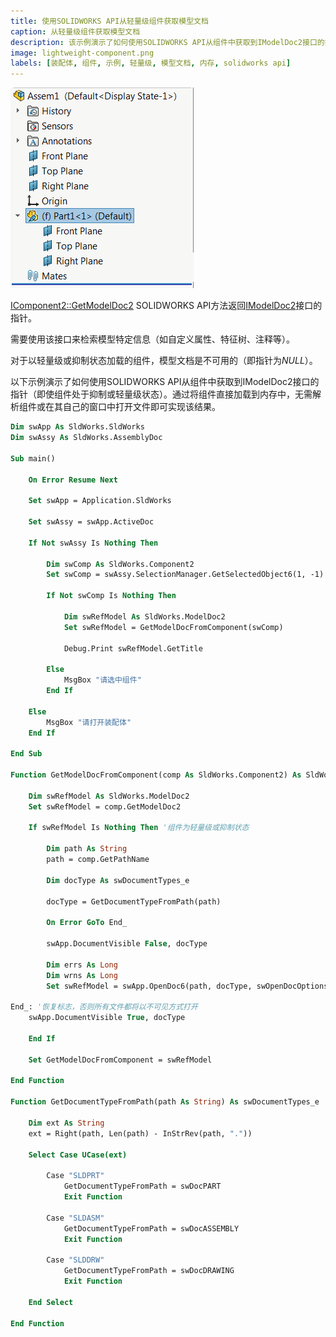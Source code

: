 ```yaml
---
title: 使用SOLIDWORKS API从轻量级组件获取模型文档
caption: 从轻量级组件获取模型文档
description: 该示例演示了如何使用SOLIDWORKS API从组件中获取到IModelDoc2接口的指针（即使组件处于抑制或轻量级状态）
image: lightweight-component.png
labels: [装配体, 组件, 示例, 轻量级, 模型文档, 内存, solidworks api]
---
```


![装配体树中的轻量级组件](lightweight-component.png)

[IComponent2::GetModelDoc2](https://help.solidworks.com/2012/english/api/sldworksapi/SolidWorks.Interop.sldworks~SolidWorks.Interop.sldworks.IComponent2~GetModelDoc2.html) SOLIDWORKS API方法返回[IModelDoc2](https://help.solidworks.com/2012/english/api/sldworksapi/SolidWorks.Interop.sldworks~SolidWorks.Interop.sldworks.IModelDoc2.html)接口的指针。

需要使用该接口来检索模型特定信息（如自定义属性、特征树、注释等）。

对于以轻量级或抑制状态加载的组件，模型文档是不可用的（即指针为*NULL*）。

以下示例演示了如何使用SOLIDWORKS API从组件中获取到IModelDoc2接口的指针（即使组件处于抑制或轻量级状态）。通过将组件直接加载到内存中，无需解析组件或在其自己的窗口中打开文件即可实现该结果。

```vb
Dim swApp As SldWorks.SldWorks
Dim swAssy As SldWorks.AssemblyDoc

Sub main()

    On Error Resume Next
    
    Set swApp = Application.SldWorks
    
    Set swAssy = swApp.ActiveDoc
    
    If Not swAssy Is Nothing Then
        
        Dim swComp As SldWorks.Component2
        Set swComp = swAssy.SelectionManager.GetSelectedObject6(1, -1)
        
        If Not swComp Is Nothing Then
        
            Dim swRefModel As SldWorks.ModelDoc2
            Set swRefModel = GetModelDocFromComponent(swComp)
            
            Debug.Print swRefModel.GetTitle
            
        Else
            MsgBox "请选中组件"
        End If
        
    Else
        MsgBox "请打开装配体"
    End If
    
End Sub

Function GetModelDocFromComponent(comp As SldWorks.Component2) As SldWorks.ModelDoc2
    
    Dim swRefModel As SldWorks.ModelDoc2
    Set swRefModel = comp.GetModelDoc2
    
    If swRefModel Is Nothing Then '组件为轻量级或抑制状态
        
        Dim path As String
        path = comp.GetPathName
        
        Dim docType As swDocumentTypes_e
        
        docType = GetDocumentTypeFromPath(path)
        
        On Error GoTo End_
        
        swApp.DocumentVisible False, docType
        
        Dim errs As Long
        Dim wrns As Long
        Set swRefModel = swApp.OpenDoc6(path, docType, swOpenDocOptions_e.swOpenDocOptions_Silent, "", errs, wrns)
        
End_: '恢复标志，否则所有文件都将以不可见方式打开
    swApp.DocumentVisible True, docType
        
    End If
    
    Set GetModelDocFromComponent = swRefModel

End Function

Function GetDocumentTypeFromPath(path As String) As swDocumentTypes_e
    
    Dim ext As String
    ext = Right(path, Len(path) - InStrRev(path, "."))
    
    Select Case UCase(ext)
        
        Case "SLDPRT"
            GetDocumentTypeFromPath = swDocPART
            Exit Function
            
        Case "SLDASM"
            GetDocumentTypeFromPath = swDocASSEMBLY
            Exit Function
            
        Case "SLDDRW"
            GetDocumentTypeFromPath = swDocDRAWING
            Exit Function
            
    End Select
    
End Function
```

